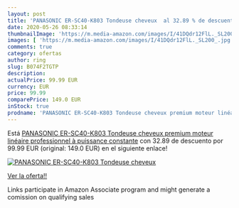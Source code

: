```yaml
---
layout: post
title: 'PANASONIC ER-SC40-K803 Tondeuse cheveux  al 32.89 % de descuento'
date: 2020-05-26 08:33:14
thumbnailImage: 'https://m.media-amazon.com/images/I/41DQdr12FlL._SL200_.jpg'
images: [ 'https://m.media-amazon.com/images/I/41DQdr12FlL._SL200_.jpg' ]
comments: true
category: ofertas
author: ring
slug: B074F2TGTP
description:
actualPrice: 99.99 EUR
currency: EUR
price: 99.99
comparePrice: 149.0 EUR
inStock: true
prodname: 'PANASONIC ER-SC40-K803 Tondeuse cheveux premium moteur linéaire professionnel à puissance constante'
---
```


Está [PANASONIC ER-SC40-K803 Tondeuse cheveux premium moteur linéaire professionnel à puissance constante](https://www.amazon.fr/dp/B074F2TGTP/?tag=tolees0d-21) con 32.89 de descuento por 99.99 EUR (original: 149.0 EUR) en el siguiente enlace!

[![PANASONIC ER-SC40-K803 Tondeuse cheveux ](https://m.media-amazon.com/images/I/41DQdr12FlL._SL200_.jpg)](https://www.amazon.fr/dp/B074F2TGTP/?tag=tolees0d-21)

[Ver la oferta!!](https://www.amazon.fr/dp/B074F2TGTP/?tag=tolees0d-21)

Links participate in Amazon Associate program and might generate a comission on qualifying sales


